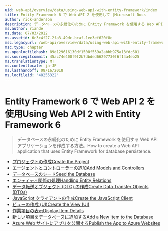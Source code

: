 ```yaml
---
uid: web-api/overview/data/using-web-api-with-entity-framework/index
title: Entity Framework 6 で Web API 2 を使用して |Microsoft Docs
author: rick-anderson
description: データベースの永続化のために Entity Framework を使用する Web API アプリケーションを作成する方法。
ms.author: riande
ms.date: 07/03/2012
ms.assetid: 6c3c4f27-2fa3-49dc-bcaf-1ee3ef620f8e
msc.legacyurl: /web-api/overview/data/using-web-api-with-entity-framework
msc.type: chapter
ms.openlocfilehash: 89d129616130df1508f559a2abbb975a13fdc601
ms.sourcegitcommit: 45ac74e400f9f2b7dbded66297730f6f14a4eb25
ms.translationtype: MT
ms.contentlocale: ja-JP
ms.lasthandoff: 08/16/2018
ms.locfileid: "48255322"
---
```

<a name="using-web-api-2-with-entity-framework-6"></a><span data-ttu-id="b8686-103">Entity Framework 6 で Web API 2 を使用</span><span class="sxs-lookup"><span data-stu-id="b8686-103">Using Web API 2 with Entity Framework 6</span></span>
====================
> <span data-ttu-id="b8686-104">データベースの永続化のために Entity Framework を使用する Web API アプリケーションを作成する方法。</span><span class="sxs-lookup"><span data-stu-id="b8686-104">How to create a Web API application that uses Entity Framework for database persistence.</span></span>


- [<span data-ttu-id="b8686-105">プロジェクトの作成</span><span class="sxs-lookup"><span data-stu-id="b8686-105">Create the Project</span></span>](part-1.md)
- [<span data-ttu-id="b8686-106">エージェントとコントローラーの追加</span><span class="sxs-lookup"><span data-stu-id="b8686-106">Add Models and Controllers</span></span>](part-2.md)
- [<span data-ttu-id="b8686-107">データベースのシード</span><span class="sxs-lookup"><span data-stu-id="b8686-107">Seed the Database</span></span>](part-3.md)
- [<span data-ttu-id="b8686-108">エンティティ関係の処理</span><span class="sxs-lookup"><span data-stu-id="b8686-108">Handling Entity Relations</span></span>](part-4.md)
- [<span data-ttu-id="b8686-109">データ転送オブジェクト (DTO) の作成</span><span class="sxs-lookup"><span data-stu-id="b8686-109">Create Data Transfer Objects (DTOs)</span></span>](part-5.md)
- [<span data-ttu-id="b8686-110">JavaScript クライアントの作成</span><span class="sxs-lookup"><span data-stu-id="b8686-110">Create the JavaScript Client</span></span>](part-6.md)
- [<span data-ttu-id="b8686-111">ビューの作成 (UI)</span><span class="sxs-lookup"><span data-stu-id="b8686-111">Create the View (UI)</span></span>](part-7.md)
- [<span data-ttu-id="b8686-112">作業項目の表示</span><span class="sxs-lookup"><span data-stu-id="b8686-112">Display Item Details</span></span>](part-8.md)
- [<span data-ttu-id="b8686-113">新しい項目をデータベースに追加する</span><span class="sxs-lookup"><span data-stu-id="b8686-113">Add a New Item to the Database</span></span>](part-9.md)
- [<span data-ttu-id="b8686-114">Azure Web サイトにアプリを公開する</span><span class="sxs-lookup"><span data-stu-id="b8686-114">Publish the App to Azure Websites</span></span>](part-10.md)
